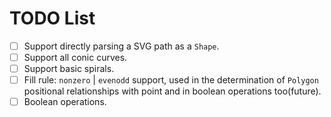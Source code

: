 # TODO List



- [ ] Support directly parsing a SVG path as a `Shape`.
- [ ] Support all conic curves.
- [ ] Support basic spirals.
- [ ] Fill rule: `nonzero` | `evenodd` support, used in the determination of `Polygon` positional relationships with point and in boolean operations too(future).
- [ ] Boolean operations.